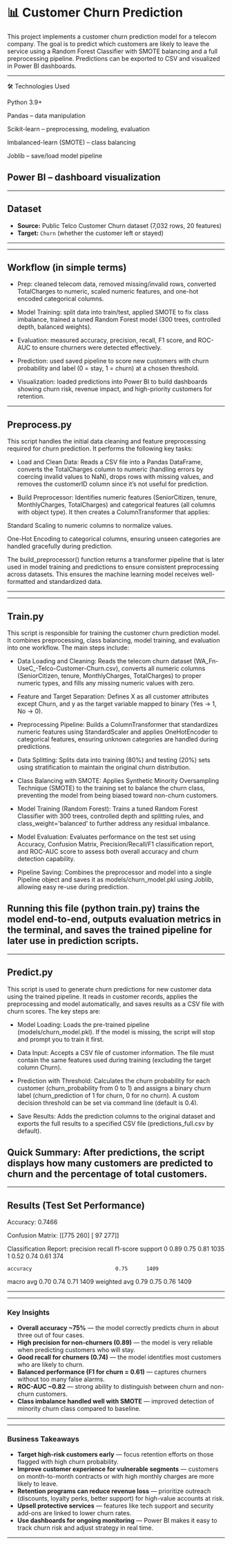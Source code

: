 # 📊 Customer Churn Prediction

This project implements a customer churn prediction model for a telecom company. The goal is to predict which customers are likely to leave the service using a Random Forest Classifier with SMOTE balancing and a full preprocessing pipeline. Predictions can be exported to CSV and visualized in Power BI dashboards.

---
🛠 Technologies Used

Python 3.9+

Pandas – data manipulation

Scikit-learn – preprocessing, modeling, evaluation

Imbalanced-learn (SMOTE) – class balancing

Joblib – save/load model pipeline

Power BI – dashboard visualization
---
---
## Dataset
- **Source:** Public Telco Customer Churn dataset (7,032 rows, 20 features)  
- **Target:** `Churn` (whether the customer left or stayed)
---
---
##  Workflow (in simple terms)
- Prep: cleaned telecom data, removed missing/invalid rows, converted TotalCharges to numeric, scaled numeric features, and one-hot encoded categorical columns.

- Model Training: split data into train/test, applied SMOTE to fix class imbalance, trained a tuned Random Forest model (300 trees, controlled depth, balanced weights).

- Evaluation: measured accuracy, precision, recall, F1 score, and ROC-AUC to ensure churners were detected effectively.

- Prediction: used saved pipeline to score new customers with churn probability and label (0 = stay, 1 = churn) at a chosen threshold.

- Visualization: loaded predictions into Power BI to build dashboards showing churn risk, revenue impact, and high-priority customers for retention.
---

## Preprocess.py
This script handles the initial data cleaning and feature preprocessing required for churn prediction. It performs the following key tasks:

- Load and Clean Data: Reads a CSV file into a Pandas DataFrame, converts the TotalCharges column to numeric (handling errors by coercing invalid values to NaN), drops rows with missing values, and removes the customerID column since it’s not useful for prediction.

- Build Preprocessor: Identifies numeric features (SeniorCitizen, tenure, MonthlyCharges, TotalCharges) and categorical features (all columns with object type). It then creates a ColumnTransformer that applies:

Standard Scaling to numeric columns to normalize values.

One-Hot Encoding to categorical columns, ensuring unseen categories are handled gracefully during prediction.

The build_preprocessor() function returns a transformer pipeline that is later used in model training and predictions to ensure consistent preprocessing across datasets. This ensures the machine learning model receives well-formatted and standardized data.

---
---
## Train.py

This script is responsible for training the customer churn prediction model. It combines preprocessing, class balancing, model training, and evaluation into one workflow. The main steps include:

- Data Loading and Cleaning: Reads the telecom churn dataset (WA_Fn-UseC_-Telco-Customer-Churn.csv), converts all numeric columns (SeniorCitizen, tenure, MonthlyCharges, TotalCharges) to proper numeric types, and fills any missing numeric values with zero.

- Feature and Target Separation: Defines X as all customer attributes except Churn, and y as the target variable mapped to binary (Yes → 1, No → 0).

- Preprocessing Pipeline: Builds a ColumnTransformer that standardizes numeric features using StandardScaler and applies OneHotEncoder to categorical features, ensuring unknown categories are handled during predictions.

- Data Splitting: Splits data into training (80%) and testing (20%) sets using stratification to maintain the original churn distribution.

- Class Balancing with SMOTE: Applies Synthetic Minority Oversampling Technique (SMOTE) to the training set to balance the churn class, preventing the model from being biased toward non-churn customers.

- Model Training (Random Forest): Trains a tuned Random Forest Classifier with 300 trees, controlled depth and splitting rules, and class_weight='balanced' to further address any residual imbalance.

- Model Evaluation: Evaluates performance on the test set using Accuracy, Confusion Matrix, Precision/Recall/F1 classification report, and ROC-AUC score to assess both overall accuracy and churn detection capability.

- Pipeline Saving: Combines the preprocessor and model into a single Pipeline object and saves it as models/churn_model.pkl using Joblib, allowing easy re-use during prediction.

Running this file (python train.py) trains the model end-to-end, outputs evaluation metrics in the terminal, and saves the trained pipeline for later use in prediction scripts.
---
---
## Predict.py

This script is used to generate churn predictions for new customer data using the trained pipeline. It reads in customer records, applies the preprocessing and model automatically, and saves results as a CSV file with churn scores. The key steps are:

- Model Loading: Loads the pre-trained pipeline (models/churn_model.pkl). If the model is missing, the script will stop and prompt you to train it first.

- Data Input: Accepts a CSV file of customer information. The file must contain the same features used during training (excluding the target column Churn).

- Prediction with Threshold: Calculates the churn probability for each customer (churn_probability from 0 to 1) and assigns a binary churn label (churn_prediction of 1 for churn, 0 for no churn). A custom decision threshold can be set via command line (default is 0.4).

- Save Results: Adds the prediction columns to the original dataset and exports the full results to a specified CSV file (predictions_full.csv by default).

Quick Summary: After predictions, the script displays how many customers are predicted to churn and the percentage of total customers.
---



---

## Results (Test Set Performance)

Accuracy: 0.7466

Confusion Matrix:
[[775 260]
 [ 97 277]]

Classification Report:
               precision    recall  f1-score   support
           0       0.89      0.75      0.81      1035
           1       0.52      0.74      0.61       374

    accuracy                           0.75      1409
   macro avg       0.70      0.74      0.71      1409
weighted avg       0.79      0.75      0.76      1409


---
---
### Key Insights
- **Overall accuracy ~75%** — the model correctly predicts churn in about three out of four cases.  
- **High precision for non-churners (0.89)** — the model is very reliable when predicting customers who will stay.  
- **Good recall for churners (0.74)** — the model identifies most customers who are likely to churn.  
- **Balanced performance (F1 for churn = 0.61)** — captures churners without too many false alarms.  
- **ROC-AUC ~0.82** — strong ability to distinguish between churn and non-churn customers.  
- **Class imbalance handled well with SMOTE** — improved detection of minority churn class compared to baseline.  
---

---

### Business Takeaways
- **Target high-risk customers early** — focus retention efforts on those flagged with high churn probability.  
- **Improve customer experience for vulnerable segments** — customers on month-to-month contracts or with high monthly charges are more likely to leave.  
- **Retention programs can reduce revenue loss** — prioritize outreach (discounts, loyalty perks, better support) for high-value accounts at risk.  
- **Upsell protective services** — features like tech support and security add-ons are linked to lower churn rates.  
- **Use dashboards for ongoing monitoring** — Power BI makes it easy to track churn risk and adjust strategy in real time.  


---


